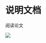 # 说明文档 

阅读论文

![](https://yangyang666.oss-cn-chengdu.aliyuncs.com/typoraImages/08da5361db6179478d2867d08e7c87b4.jpg)










